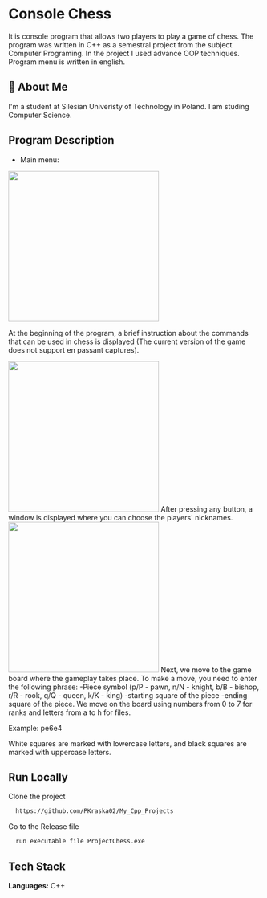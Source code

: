 # Console Chess
It is console program that allows two players to play a game of chess. The program was written in C++ as a semestral project from the subject Computer Programing. In the project I used advance OOP techniques. Program menu is written in english.
## 🚀 About Me
I'm a student at Silesian Univeristy of Technology in Poland. I am studing Computer Science.
## Program Description

- Main menu:
<img src="Iamges/menu.png" width="300" height="300">

At the beginning of the program, a brief instruction about the commands that can be used in chess is displayed (The current version of the game does not support en passant captures).

<img src="Iamges/Nicks.png" width="300" height="300">
After pressing any button, a window is displayed where you can choose the players' nicknames.

<img src="Iamges/Board.png" width="300" height="300">
Next, we move to the game board where the gameplay takes place. To make a move, you need to enter the following phrase: 
-Piece symbol (p/P - pawn, n/N - knight, b/B - bishop, r/R - rook, q/Q - queen, k/K - king)
-starting square of the piece
-ending square of the piece.
We move on the board using numbers from 0 to 7 for ranks and letters from a to h for files.

Example: pe6e4

White squares are marked with lowercase letters, and black squares are marked with uppercase letters.


## Run Locally

Clone the project

```bash
  https://github.com/PKraska02/My_Cpp_Projects
```

Go to the Release file

```bash
  run executable file ProjectChess.exe
```


## Tech Stack

**Languages:** C++
